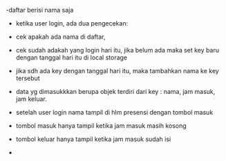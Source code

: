 -daftar berisi nama saja

- ketika user login, ada dua pengecekan: 
- cek apakah ada nama di daftar, 
- cek sudah adakah yang login hari itu, jika belum ada maka set key baru dengan tanggal hari itu di local storage
- jika sdh ada key dengan tanggal hari itu, maka tambahkan nama ke key tersebut
- data yg dimasukkkan berupa objek terdiri dari key : nama, jam masuk, jam keluar.

- setelah user login nama tampil di hlm presensi dengan tombol masuk
- tombol masuk hanya tampil ketika jam masuk masih kosong
- tombol keluar hanya tampil ketika jam masuk sudah isi
- 